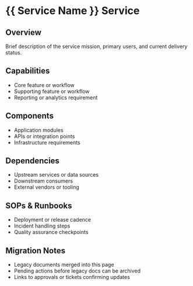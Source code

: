 # {{ Service Name }} Service

## Overview
Brief description of the service mission, primary users, and current delivery status.

## Capabilities
- Core feature or workflow
- Supporting feature or workflow
- Reporting or analytics requirement

## Components
- Application modules
- APIs or integration points
- Infrastructure requirements

## Dependencies
- Upstream services or data sources
- Downstream consumers
- External vendors or tooling

## SOPs & Runbooks
- Deployment or release cadence
- Incident handling steps
- Quality assurance checkpoints

## Migration Notes
- Legacy documents merged into this page
- Pending actions before legacy docs can be archived
- Links to approvals or tickets confirming updates
